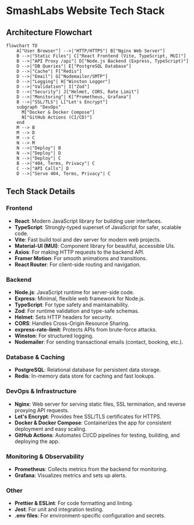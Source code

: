 # SmashLabs Website Tech Stack

## Architecture Flowchart

```mermaid
flowchart TD
    A["User Browser"] -->|"HTTP/HTTPS"| B["Nginx Web Server"]
    B -->|"Static Files"| C["React Frontend (Vite, TypeScript, MUI)"]
    B -->|"API Proxy /api"| D["Node.js Backend (Express, TypeScript)"]
    D -->|"DB Queries"| E["PostgreSQL Database"]
    D -->|"Cache"| F["Redis"]
    D -->|"Email"| G["Nodemailer/SMTP"]
    D -->|"Logging"| H["Winston Logger"]
    D -->|"Validation"| I["Zod"]
    D -->|"Security"| J["Helmet, CORS, Rate Limit"]
    D -->|"Monitoring"| K["Prometheus, Grafana"]
    B -->|"SSL/TLS"| L["Let's Encrypt"]
    subgraph "DevOps"
      M["Docker & Docker Compose"]
      N["GitHub Actions (CI/CD)"]
    end
    M --> B
    M --> D
    M --> C
    N --> M
    N -->|"Deploy"| B
    N -->|"Deploy"| D
    N -->|"Deploy"| C
    B -->|"404, Terms, Privacy"| C
    C -->|"API Calls"| D
    D -->|"Serve 404, Terms, Privacy"| C
```

## Tech Stack Details

### Frontend
- **React**: Modern JavaScript library for building user interfaces.
- **TypeScript**: Strongly-typed superset of JavaScript for safer, scalable code.
- **Vite**: Fast build tool and dev server for modern web projects.
- **Material-UI (MUI)**: Component library for beautiful, accessible UIs.
- **Axios**: For making HTTP requests to the backend API.
- **Framer Motion**: For smooth animations and transitions.
- **React Router**: For client-side routing and navigation.

### Backend
- **Node.js**: JavaScript runtime for server-side code.
- **Express**: Minimal, flexible web framework for Node.js.
- **TypeScript**: For type safety and maintainability.
- **Zod**: For runtime validation and type-safe schemas.
- **Helmet**: Sets HTTP headers for security.
- **CORS**: Handles Cross-Origin Resource Sharing.
- **express-rate-limit**: Protects APIs from brute-force attacks.
- **Winston**: For structured logging.
- **Nodemailer**: For sending transactional emails (contact, booking, etc.).

### Database & Caching
- **PostgreSQL**: Relational database for persistent data storage.
- **Redis**: In-memory data store for caching and fast lookups.

### DevOps & Infrastructure
- **Nginx**: Web server for serving static files, SSL termination, and reverse proxying API requests.
- **Let's Encrypt**: Provides free SSL/TLS certificates for HTTPS.
- **Docker & Docker Compose**: Containerizes the app for consistent deployment and easy scaling.
- **GitHub Actions**: Automates CI/CD pipelines for testing, building, and deploying the app.

### Monitoring & Observability
- **Prometheus**: Collects metrics from the backend for monitoring.
- **Grafana**: Visualizes metrics and sets up alerts.

### Other
- **Prettier & ESLint**: For code formatting and linting.
- **Jest**: For unit and integration testing.
- **.env files**: For environment-specific configuration and secrets. 